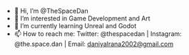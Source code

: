 - 👋 Hi, I’m @TheSpaceDan
- 👀 I’m interested in Game Development and Art
- 🌱 I’m currently learning Unreal and Godot
- 📫 How to reach me: Twitter: @thespacedan | Instagram: @the.space.dan | Email: daniyalrana2002@gmail.com

<!---
TheSpaceDan/TheSpaceDan is a ✨ special ✨ repository because its `README.md` (this file) appears on your GitHub profile.
You can click the Preview link to take a look at your changes.
